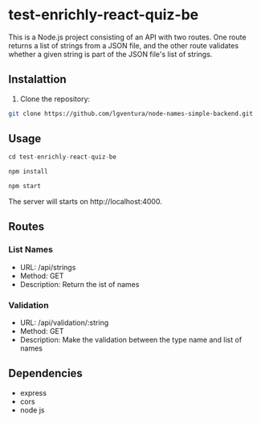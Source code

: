 # test-enrichly-react-quiz-be

This is a Node.js project consisting of an API with two routes. One route returns a list of strings from a JSON file, and the other route validates whether a given string is part of the JSON file's list of strings.

## Instalattion

1. Clone the repository:

```bash
git clone https://github.com/lgventura/node-names-simple-backend.git
```

## Usage

```javascript
cd test-enrichly-react-quiz-be

npm install

npm start

```

The server will starts on http://localhost:4000.

## Routes

### List Names

- URL: /api/strings
- Method: GET
- Description: Return the ist of names

### Validation

- URL: /api/validation/:string
- Method: GET
- Description: Make the validation between the type name and list of names

## Dependencies

- express
- cors
- node js
